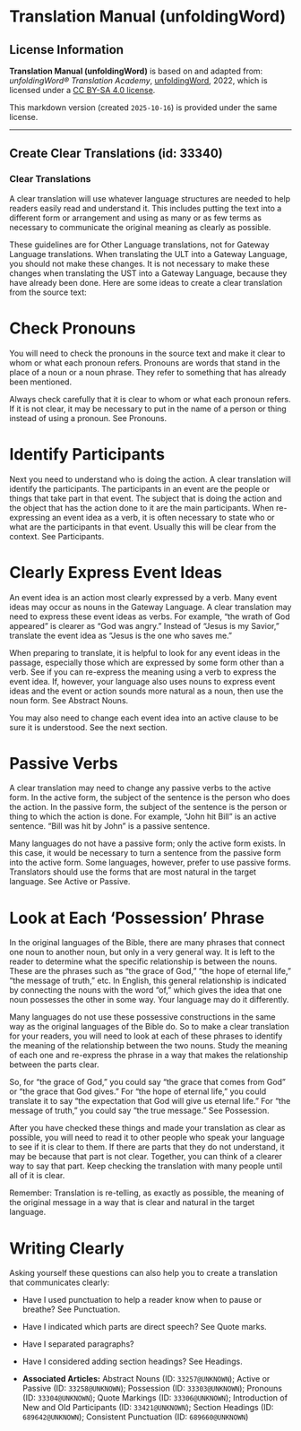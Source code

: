 # Translation Manual (unfoldingWord)

## License Information

**Translation Manual (unfoldingWord)** is based on and adapted from: _unfoldingWord® Translation Academy_, [unfoldingWord](https://unfoldingword.org/utw), 2022, which is licensed under a [CC BY-SA 4.0 license](https://creativecommons.org/licenses/by-sa/4.0/legalcode.en).

This markdown version (created `2025-10-16`) is provided under the same license.



--------------------------------

## Create Clear Translations (id: 33340)

### Clear Translations

A clear translation will use whatever language structures are needed to help readers easily read and understand it. This includes putting the text into a different form or arrangement and using as many or as few terms as necessary to communicate the original meaning as clearly as possible.

These guidelines are for Other Language translations, not for Gateway Language translations. When translating the ULT into a Gateway Language, you should not make these changes. It is not necessary to make these changes when translating the UST into a Gateway Language, because they have already been done. Here are some ideas to create a clear translation from the source text:

Check Pronouns
==============

You will need to check the pronouns in the source text and make it clear to whom or what each pronoun refers. Pronouns are words that stand in the place of a noun or a noun phrase. They refer to something that has already been mentioned.

Always check carefully that it is clear to whom or what each pronoun refers. If it is not clear, it may be necessary to put in the name of a person or thing instead of using a pronoun. See Pronouns.

Identify Participants
=====================

Next you need to understand who is doing the action. A clear translation will identify the participants. The participants in an event are the people or things that take part in that event. The subject that is doing the action and the object that has the action done to it are the main participants. When re\-expressing an event idea as a verb, it is often necessary to state who or what are the participants in that event. Usually this will be clear from the context. See Participants.

Clearly Express Event Ideas
===========================

An event idea is an action most clearly expressed by a verb. Many event ideas may occur as nouns in the Gateway Language. A clear translation may need to express these event ideas as verbs. For example, “the wrath of God appeared” is clearer as “God was angry.” Instead of “Jesus is my Savior,” translate the event idea as “Jesus is the one who saves me.”

When preparing to translate, it is helpful to look for any event ideas in the passage, especially those which are expressed by some form other than a verb. See if you can re\-express the meaning using a verb to express the event idea. If, however, your language also uses nouns to express event ideas and the event or action sounds more natural as a noun, then use the noun form. See Abstract Nouns.

You may also need to change each event idea into an active clause to be sure it is understood. See the next section.

Passive Verbs
=============

A clear translation may need to change any passive verbs to the active form. In the active form, the subject of the sentence is the person who does the action. In the passive form, the subject of the sentence is the person or thing to which the action is done. For example, “John hit Bill” is an active sentence. “Bill was hit by John” is a passive sentence.

Many languages do not have a passive form; only the active form exists. In this case, it would be necessary to turn a sentence from the passive form into the active form. Some languages, however, prefer to use passive forms. Translators should use the forms that are most natural in the target language. See Active or Passive.

Look at Each ‘Possession’ Phrase
================================

In the original languages of the Bible, there are many phrases that connect one noun to another noun, but only in a very general way. It is left to the reader to determine what the specific relationship is between the nouns. These are the phrases such as “the grace of God,” “the hope of eternal life,” “the message of truth,” etc. In English, this general relationship is indicated by connecting the nouns with the word “of,” which gives the idea that one noun possesses the other in some way. Your language may do it differently.

Many languages do not use these possessive constructions in the same way as the original languages of the Bible do. So to make a clear translation for your readers, you will need to look at each of these phrases to identify the meaning of the relationship between the two nouns. Study the meaning of each one and re\-express the phrase in a way that makes the relationship between the parts clear.

So, for “the grace of God,” you could say “the grace that comes from God” or “the grace that God gives.” For “the hope of eternal life,” you could translate it to say “the expectation that God will give us eternal life.” For “the message of truth,” you could say “the true message.” See Possession.

After you have checked these things and made your translation as clear as possible, you will need to read it to other people who speak your language to see if it is clear to them. If there are parts that they do not understand, it may be because that part is not clear. Together, you can think of a clearer way to say that part. Keep checking the translation with many people until all of it is clear.

Remember: Translation is re\-telling, as exactly as possible, the meaning of the original message in a way that is clear and natural in the target language.

Writing Clearly
===============

Asking yourself these questions can also help you to create a translation that communicates clearly:

* Have I used punctuation to help a reader know when to pause or breathe? See Punctuation.
* Have I indicated which parts are direct speech? See Quote marks.
* Have I separated paragraphs?
* Have I considered adding section headings? See Headings.

* **Associated Articles:** Abstract Nouns (ID: `33257@UNKNOWN`); Active or Passive (ID: `33258@UNKNOWN`); Possession (ID: `33303@UNKNOWN`); Pronouns (ID: `33304@UNKNOWN`); Quote Markings (ID: `33306@UNKNOWN`); Introduction of New and Old Participants (ID: `33421@UNKNOWN`); Section Headings (ID: `689642@UNKNOWN`); Consistent Punctuation (ID: `689660@UNKNOWN`)

